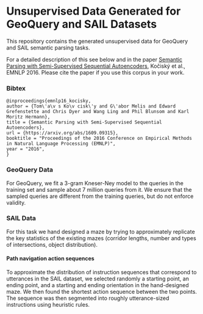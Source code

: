 # Unsupervised Data Generated for GeoQuery and SAIL Datasets

This repository contains the generated unsupervised data for GeoQuery and SAIL
semantic parsing tasks.

For a detailed description of this see below and in the paper
[Semantic Parsing with Semi-Supervised Sequential Autoencoders](https://arxiv.org/abs/1609.09315),
Kočiský et al., EMNLP 2016.  Please cite the paper if you use this corpus in
your work.


### Bibtex

```
@inproceedings{emnlp16_kocisky,
author = {Tom\'a\v s Ko\v cisk\'y and G\'abor Melis and Edward Grefenstette and Chris Dyer and Wang Ling and Phil Blunsom and Karl Moritz Hermann},
title = {Semantic Parsing with Semi-Supervised Sequential Autoencoders},
url = {https://arxiv.org/abs/1609.09315},
booktitle = "Proceedings of the 2016 Conference on Empirical Methods in Natural Language Processing (EMNLP)",
year = "2016",
}
```


### GeoQuery Data

For GeoQuery, we fit a 3-gram Kneser-Ney model to the queries in the training
set and sample about 7 million queries from it. We ensure that the sampled
queries are different from the training queries, but do not enforce validity.


### SAIL Data

For this task we hand designed a maze by trying to approximately replicate the
key statistics of the existing mazes (corridor lengths, number and types of
intersections, object distribution).

#### Path navigation action sequences

To approximate the distribution of instruction sequences that correspond to
utterances in the SAIL dataset, we selected randomly a starting point, an ending
point, and a starting and ending orientation in the hand-designed maze. We then
found the shortest action sequence between the two points. The sequence was then
segmented into roughly utterance-sized instructions using heuristic rules.
